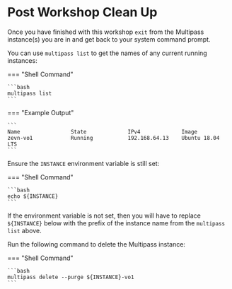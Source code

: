 # Post Workshop Clean Up

Once you have finished with this workshop `exit` from the Multipass instance(s) you are in and get back to your system command prompt.

You can use `multipass list` to get the names of any current running instances:

=== "Shell Command"

    ```bash
    multipass list
    ```

=== "Example Output"

    ```
    Name                State             IPv4             Image
    zevn-vo1            Running           192.168.64.13    Ubuntu 18.04 LTS
    ```

Ensure the `INSTANCE` environment variable is still set:

=== "Shell Command"

    ```bash
    echo ${INSTANCE}
    ```

If the environment variable is not set, then you will have to replace `${INSTANCE}` below with the prefix of the instance name from the `multipass list` above.

Run the following command to delete the Multipass instance:

=== "Shell Command"

    ```bash
    multipass delete --purge ${INSTANCE}-vo1
    ```
